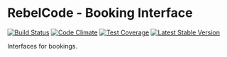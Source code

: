 # RebelCode - Booking Interface

[![Build Status](https://travis-ci.org/RebelCode/booking-interface.svg?branch=master)](https://travis-ci.org/RebelCode/booking-interface)
[![Code Climate](https://codeclimate.com/github/RebelCode/booking-interface/badges/gpa.svg)](https://codeclimate.com/github/RebelCode/booking-interface)
[![Test Coverage](https://codeclimate.com/github/RebelCode/booking-interface/badges/coverage.svg)](https://codeclimate.com/github/RebelCode/booking-interface/coverage)
[![Latest Stable Version](https://poser.pugx.org/rebelcode/booking-interface/version)](https://packagist.org/packages/rebelcode/booking-interface)

Interfaces for bookings.
